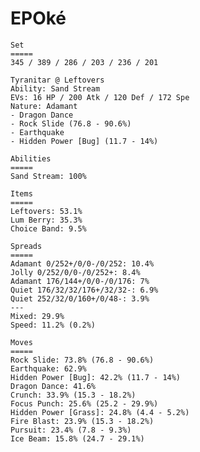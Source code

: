 # EPOké

    Set
    =====
    345 / 389 / 286 / 203 / 236 / 201

    Tyranitar @ Leftovers
    Ability: Sand Stream
    EVs: 16 HP / 200 Atk / 120 Def / 172 Spe
    Nature: Adamant
    - Dragon Dance
    - Rock Slide (76.8 - 90.6%)
    - Earthquake
    - Hidden Power [Bug] (11.7 - 14%)

    Abilities
    =====
    Sand Stream: 100%

    Items
    =====
    Leftovers: 53.1%
    Lum Berry: 35.3%
    Choice Band: 9.5%

    Spreads
    =====
    Adamant 0/252+/0/0-/0/252: 10.4%
    Jolly 0/252/0/0-/0/252+: 8.4%
    Adamant 176/144+/0/0-/0/176: 7%
    Quiet 176/32/32/176+/32/32-: 6.9%
    Quiet 252/32/0/160+/0/48-: 3.9%
    ---
    Mixed: 29.9%
    Speed: 11.2% (0.2%)

    Moves
    =====
    Rock Slide: 73.8% (76.8 - 90.6%)
    Earthquake: 62.9%
    Hidden Power [Bug]: 42.2% (11.7 - 14%)
    Dragon Dance: 41.6%
    Crunch: 33.9% (15.3 - 18.2%)
    Focus Punch: 25.6% (25.2 - 29.9%)
    Hidden Power [Grass]: 24.8% (4.4 - 5.2%)
    Fire Blast: 23.9% (15.3 - 18.2%)
    Pursuit: 23.4% (7.8 - 9.3%)
    Ice Beam: 15.8% (24.7 - 29.1%)
